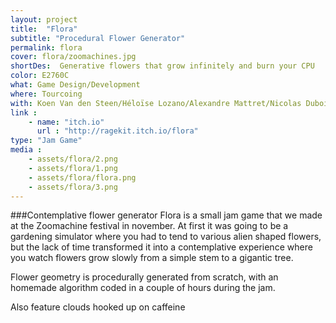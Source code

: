 ```yaml
---
layout: project
title:  "Flora"
subtitle: "Procedural Flower Generator"
permalink: flora
cover: flora/zoomachines.jpg
shortDes:  Generative flowers that grow infinitely and burn your CPU
color: E2760C
what: Game Design/Development
where: Tourcoing
with: Koen Van den Steen/Héloïse Lozano/Alexandre Mattret/Nicolas Dubois
link : 
    - name: "itch.io"
      url : "http://ragekit.itch.io/flora"
type: "Jam Game"
media :
    - assets/flora/2.png
    - assets/flora/1.png
    - assets/flora/flora.png
    - assets/flora/3.png
---
```



###Contemplative flower generator
Flora is a small jam game that we made at the Zoomachine festival in november.
At first it was going to be a gardening simulator where you had to tend to various alien shaped flowers, but the lack of time transformed it into a contemplative experience where you watch flowers grow slowly from a simple stem to a gigantic tree.


Flower geometry is procedurally generated from scratch, with an homemade algorithm coded in a couple of hours during the jam. 

Also feature clouds hooked up on caffeine